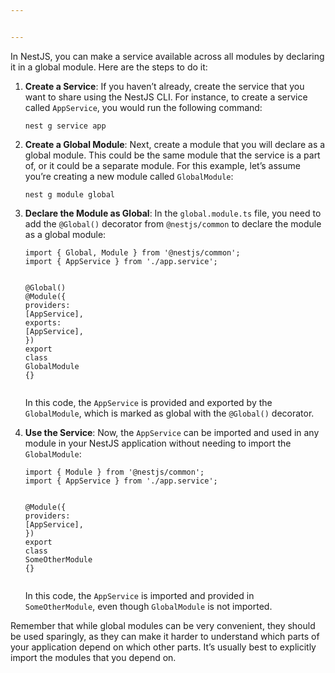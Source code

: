 ```yaml
---


---
```


<p>In NestJS, you can make a service available across all modules by declaring it in a global module. Here are the steps to do it:</p>
<ol>
<li>
<p><strong>Create a Service</strong>: If you haven’t already, create the service that you want to share using the NestJS CLI. For instance, to create a service called <code>AppService</code>, you would run the following command:</p>
<pre><code>nest g service app
</code></pre>
</li>
<li>
<p><strong>Create a Global Module</strong>: Next, create a module that you will declare as a global module. This could be the same module that the service is a part of, or it could be a separate module. For this example, let’s assume you’re creating a new module called <code>GlobalModule</code>:</p>
<pre><code>nest g module global
</code></pre>
</li>
<li>
<p><strong>Declare the Module as Global</strong>: In the <code>global.module.ts</code> file, you need to add the <code>@Global()</code> decorator from <code>@nestjs/common</code> to declare the module as a global module:</p>
<pre class=" language-typescript"><code class="prism  language-typescript"><span class="token keyword">import</span> <span class="token punctuation">{</span> Global<span class="token punctuation">,</span> Module <span class="token punctuation">}</span> <span class="token keyword">from</span> <span class="token string">'@nestjs/common'</span><span class="token punctuation">;</span>
<span class="token keyword">import</span> <span class="token punctuation">{</span> AppService <span class="token punctuation">}</span> <span class="token keyword">from</span> <span class="token string">'./app.service'</span><span class="token punctuation">;</span>

@<span class="token function">Global</span><span class="token punctuation">(</span><span class="token punctuation">)</span>
@<span class="token function">Module</span><span class="token punctuation">(</span><span class="token punctuation">{</span>
  providers<span class="token punctuation">:</span> <span class="token punctuation">[</span>AppService<span class="token punctuation">]</span><span class="token punctuation">,</span>
  exports<span class="token punctuation">:</span> <span class="token punctuation">[</span>AppService<span class="token punctuation">]</span><span class="token punctuation">,</span>
<span class="token punctuation">}</span><span class="token punctuation">)</span>
<span class="token keyword">export</span> <span class="token keyword">class</span> <span class="token class-name">GlobalModule</span> <span class="token punctuation">{</span><span class="token punctuation">}</span>
</code></pre>
<p>In this code, the <code>AppService</code> is provided and exported by the <code>GlobalModule</code>, which is marked as global with the <code>@Global()</code> decorator.</p>
</li>
<li>
<p><strong>Use the Service</strong>: Now, the <code>AppService</code> can be imported and used in any module in your NestJS application without needing to import the <code>GlobalModule</code>:</p>
<pre class=" language-typescript"><code class="prism  language-typescript"><span class="token keyword">import</span> <span class="token punctuation">{</span> Module <span class="token punctuation">}</span> <span class="token keyword">from</span> <span class="token string">'@nestjs/common'</span><span class="token punctuation">;</span>
<span class="token keyword">import</span> <span class="token punctuation">{</span> AppService <span class="token punctuation">}</span> <span class="token keyword">from</span> <span class="token string">'./app.service'</span><span class="token punctuation">;</span>

@<span class="token function">Module</span><span class="token punctuation">(</span><span class="token punctuation">{</span>
  providers<span class="token punctuation">:</span> <span class="token punctuation">[</span>AppService<span class="token punctuation">]</span><span class="token punctuation">,</span>
<span class="token punctuation">}</span><span class="token punctuation">)</span>
<span class="token keyword">export</span> <span class="token keyword">class</span> <span class="token class-name">SomeOtherModule</span> <span class="token punctuation">{</span><span class="token punctuation">}</span>
</code></pre>
<p>In this code, the <code>AppService</code> is imported and provided in <code>SomeOtherModule</code>, even though <code>GlobalModule</code> is not imported.</p>
</li>
</ol>
<p>Remember that while global modules can be very convenient, they should be used sparingly, as they can make it harder to understand which parts of your application depend on which other parts. It’s usually best to explicitly import the modules that you depend on.</p>

